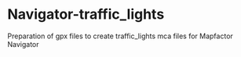 # Navigator-traffic_lights
Preparation of gpx files to create traffic_lights mca files for Mapfactor Navigator 
